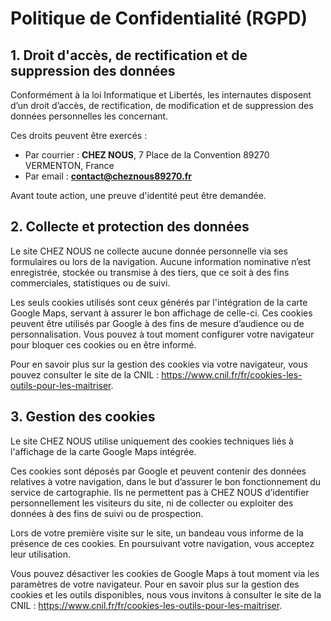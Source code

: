 # Politique de Confidentialité (RGPD)

## 1. Droit d'accès, de rectification et de suppression des données

Conformément à la loi Informatique et Libertés, les internautes disposent d’un droit d’accès, de rectification, de modification et de suppression des données personnelles les concernant.

Ces droits peuvent être exercés :
- Par courrier : **CHEZ NOUS**, 7 Place de la Convention 89270 VERMENTON, France
- Par email : **contact@cheznous89270.fr**

Avant toute action, une preuve d'identité peut être demandée.

## 2. Collecte et protection des données

Le site CHEZ NOUS ne collecte aucune donnée personnelle via ses formulaires ou lors de la navigation. Aucune information nominative n’est enregistrée, stockée ou transmise à des tiers, que ce soit à des fins commerciales, statistiques ou de suivi.

Les seuls cookies utilisés sont ceux générés par l'intégration de la carte Google Maps, servant à assurer le bon affichage de celle-ci. Ces cookies peuvent être utilisés par Google à des fins de mesure d’audience ou de personnalisation. Vous pouvez à tout moment configurer votre navigateur pour bloquer ces cookies ou en être informé.

Pour en savoir plus sur la gestion des cookies via votre navigateur, vous pouvez consulter le site de la CNIL : https://www.cnil.fr/fr/cookies-les-outils-pour-les-maitriser.

## 3. Gestion des cookies

Le site CHEZ NOUS utilise uniquement des cookies techniques liés à l'affichage de la carte Google Maps intégrée.

Ces cookies sont déposés par Google et peuvent contenir des données relatives à votre navigation, dans le but d’assurer le bon fonctionnement du service de cartographie. Ils ne permettent pas à CHEZ NOUS d’identifier personnellement les visiteurs du site, ni de collecter ou exploiter des données à des fins de suivi ou de prospection.

Lors de votre première visite sur le site, un bandeau vous informe de la présence de ces cookies. En poursuivant votre navigation, vous acceptez leur utilisation.

Vous pouvez désactiver les cookies de Google Maps à tout moment via les paramètres de votre navigateur. Pour en savoir plus sur la gestion des cookies et les outils disponibles, nous vous invitons à consulter le site de la CNIL : https://www.cnil.fr/fr/cookies-les-outils-pour-les-maitriser.

